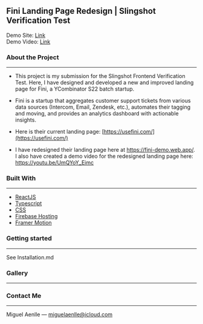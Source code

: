 ## Fini Landing Page Redesign | Slingshot Verification Test

Demo Site: <a href="https://fini-demo.web.app/" target="_blank">Link</a>
<br/>
Demo Video: <a href="https://www.youtube.com/watch?v=UmQYoY_Eimc&feature=youtu.be" target="_blank">Link</a>

### About the Project
<hr/>

- This project is my submission for the Slingshot Frontend Verification Test. Here, I have designed and developed a new and improved landing page for Fini, a YCombinator S22 batch startup.

- Fini is a startup that aggregates customer support tickets from various data sources (Intercom, Email, Zendesk, etc.), automates their tagging and moving, and provides an analytics dashboard with actionable insights.

- Here is their current landing page: [https://usefini.com/](https://usefini.com/)

- I have redesigned their landing page here at https://fini-demo.web.app/. I also have created a demo video for the redesigned landing page here: https://youtu.be/UmQYoY_Eimc

### Built With
<hr/>

- [ReactJS](https://reactjs.org/)
- [Typescript](https://www.typescriptlang.org/)
- [CSS](https://www.w3.org/Style/CSS/Overview.en.html)
- [Firebase Hosting](https://firebase.google.com/)
- [Framer Motion](https://www.framer.com/developers/)

### Getting started
<hr/>

See Installation.md

### Gallery
<hr/>


### Contact Me
<hr/>

Miguel Aenlle — miguelaenlle@icloud.com 

